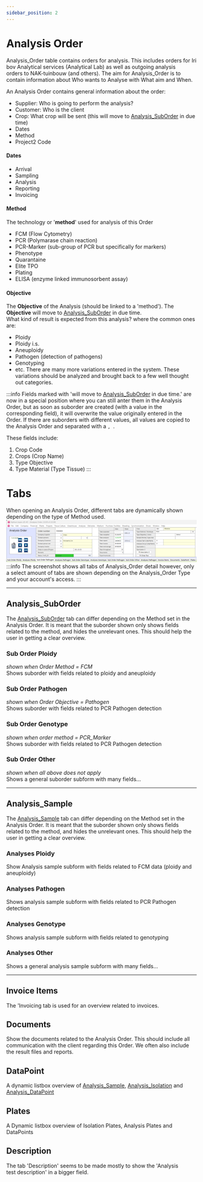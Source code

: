 ```yaml
---
sidebar_position: 2
---
```

# Analysis Order

Analysis_Order table contains orders for analysis. This includes orders for Iribov Analytical services (Analytical Lab) as well as outgoing analysis orders to NAK-tuinbouw (and others). The aim for Analysis_Order is to contain information about Who wants to Analyse with What aim and When.

An Analysis Order contains general information about the order: 

- Supplier: Who is going to perform the analysis? 
- Customer: Who is the client 
- Crop: What crop will be sent (this will move to [Analysis_SubOrder](Analysis_SubOrder.md) in due time) 
- Dates
- Method
- Project2 Code

#### Dates
- Arrival 
- Sampling 
- Analysis 
- Reporting
- Invoicing 

#### Method
The technology or '**method**' used for analysis of this Order
- FCM (Flow Cytometry)
- PCR (Polymarase chain reaction)
- PCR-Marker (sub-group of PCR but specifically for markers)
- Phenotype
- Quarantaine
- Elite TPO
- Plating
- ELISA (enzyme linked immunosorbent assay)

#### Objective
The **Objective** of the Analysis (should be linked to a 'method'). The **Objective** will move to [Analysis_SubOrder](Analysis_SubOrder.md) in due time.  
What kind of result is expected from this analysis? where the common ones are:
- Ploidy
- Ploidy i.s.
- Aneuploidy
- Pathogen (detection of pathogens)
- Genotyping
- etc.
There are many more variations entered in the system. These variations should be analyzed and brought back to a few well thought out categories.

:::info
Fields marked with 'will move to [Analysis_SubOrder](Analysis_SubOrder.md) in due time.' are now in a special position where you can still anter them in the Analysis Order, but as soon as suborder are created (with a value in the corresponding field), it will overwrite the value originally entered in the Order. If there are suborders with different values, all values are copied to the Analysis Order and separated with a `, `.

These fields include:
1. Crop Code
2. Crops (Crop Name)
3. Type Objective
4. Type Material (Type Tissue)
:::

# Tabs
When opening an Analysis Order, different tabs are dynamically shown depending on the type of Method used.
![](img/Analysis_Order_Detail_Tabs_Screenshot.png)
:::info
The screenshot shows all tabs of Analysis_Order detail however, only a select amount of tabs are shown depending on the Analysis_Order Type and your account's access.
:::

---

## Analysis_SubOrder
The [Analysis_SubOrder](Analysis_SubOrder.md) tab can differ depending on the Method set in the Analysis Order. It is meant that the suborder shown only shows fields related to the method, and hides the unrelevant ones. This should help the user in getting a clear overview.

### Sub Order Ploidy
*shown when Order Method = FCM*  
Shows suborder with fields related to ploidy and aneuploidy
### Sub Order Pathogen
*shown when Order Objective = Pathogen*  
Shows suborder with fields related to PCR Pathogen detection
### Sub Order Genotype
*shown when order method = PCR_Marker*  
Shows suborder with fields related to PCR Pathogen detection
### Sub Order Other
*shown when all above does not apply*  
Shows a general suborder subform with many fields...

---

## Analysis_Sample
The [Analysis_Sample](Analysis_Sample.md) tab can differ depending on the Method set in the Analysis Order. It is meant that the suborder shown only shows fields related to the method, and hides the unrelevant ones. This should help the user in getting a clear overview.
### Analyses Ploidy
Show Analysis sample subform with fields related to FCM data (ploidy and aneuploidy)
### Analyses Pathogen
Shows analysis sample subform with fields related to PCR Pathogen detection
### Analyses Genotype
Shows analysis sample subform with fields related to genotyping
### Analyses Other
Shows a general analysis sample subform with many fields...

---

## Invoice Items
The 'Invoicing tab is used for an overview related to invoices.
## Documents
Show the documents related to the Analysis Order. This should include all communication with the client regarding this Order. We often also include the result files and reports.
## DataPoint
A dynamic listbox overview of [Analysis_Sample](Analysis_Sample.md), [Analysis_Isolation](Analysis_Isolation.md) and [Analysis_DataPoint](Analysis_DataPoint.md)
## Plates
A Dynamic listbox overview of Isolation Plates, Analysis Plates and DataPoints
## Description
The tab 'Description' seems to be made mostly to show the 'Analysis test description' in a bigger field.


